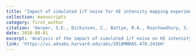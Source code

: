 ```yaml
---
title: "Impact of simulated 1/f noise for HI intensity mapping experiments"
collection: manuscripts
category: first_author
citation: 'Harper, S.E., Dickinson, C., Battye, R.A., Roychowdhury, S., Browne, I.W.A., Ma, Y.-Z., Olivari, L.C., & Chen, T. (2018). <i>MNRAS</i>, 478(2), 2416–2437. https://doi.org/10.1093/mnras/sty1238'
date: 2018-08-01
excerpt: 'Analysis of the impact of simulated 1/f noise on HI intensity mapping experiments.'
link: 'https://ui.adsabs.harvard.edu/abs/2018MNRAS.478.2416H'
---
```



